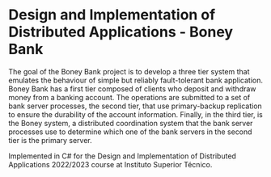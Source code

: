 # Design and Implementation of Distributed Applications - Boney Bank
The goal of the Boney Bank project is to develop a three tier system that emulates the
behaviour of simple but reliably fault-tolerant bank application. Boney Bank has a first
tier composed of clients who deposit and withdraw money from a banking account. The
operations are submitted to a set of bank server processes, the second tier, that use
primary-backup replication to ensure the durability of the account information. Finally,
in the third tier, is the Boney system, a distributed coordination system that the bank
server processes use to determine which one of the bank servers in the second tier is the
primary server.

Implemented in C# for the Design and Implementation of Distributed Applications 2022/2023 course at Instituto Superior Técnico.
